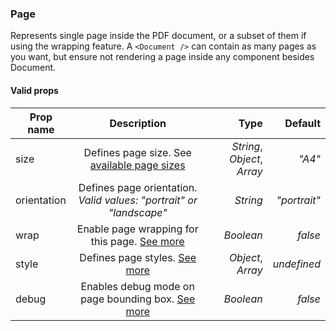 ### Page
Represents single page inside the PDF document, or a subset of them if using the wrapping feature. A `<Document />` can contain as many pages as you want, but ensure not rendering a page inside any component besides Document.

#### Valid props

| Prop name       | Description                                               |  Type    |   Default   |
| --------------- |:---------------------------------------------------------:| --------:| -----------:|
| size            | Defines page size. See [available page sizes](https://github.com/diegomura/react-pdf/blob/master/packages/react-pdf/src/utils/pageSizes.js) | *String*, *Object*, *Array* | _"A4"_ |
| orientation     | Defines page orientation. _Valid values: "portrait" or "landscape"_     | *String* | _"portrait"_ |
| wrap            | Enable page wrapping for this page. [See more](#page-wrapping)          | *Boolean* | _false_ |
| style           | Defines page styles. [See more](#styling)               | *Object*, *Array* | _undefined_ |
| debug           | Enables debug mode on page bounding box. [See more](#debugging)         | *Boolean* | _false_ |
